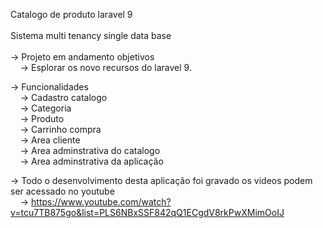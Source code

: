 
Catalogo de produto  laravel 9<br><br>
Sistema multi tenancy single data base<br><br>
-> Projeto em andamento objetivos<br>
&nbsp;&nbsp;&nbsp;      -> Esplorar os novo recursos do laravel 9.<br>


-> Funcionalidades <br>
&nbsp;&nbsp;&nbsp;    -> Cadastro catalogo <br>
&nbsp;&nbsp;&nbsp;     -> Categoria <br>
&nbsp;&nbsp;&nbsp;     -> Produto<br>
&nbsp;&nbsp;&nbsp;     -> Carrinho compra<br>
&nbsp;&nbsp;&nbsp;     -> Area cliente<br>
&nbsp;&nbsp;&nbsp;     -> Area adminstrativa do catalogo<br>
&nbsp;&nbsp;&nbsp;     -> Area adminstrativa da aplicação<br>
  
 -> Todo o desenvolvimento desta aplicação foi gravado os videos podem ser acessado no youtube
  <br> 
 &nbsp;&nbsp;&nbsp;    -> https://www.youtube.com/watch?v=tcu7TB875go&list=PLS6NBxSSF842qQ1ECgdV8rkPwXMimOoIJ
